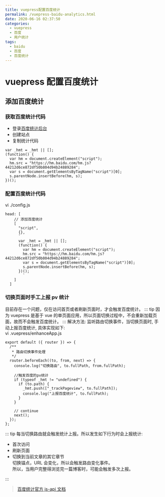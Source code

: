 ```yaml
---
title: vuepress配置百度统计
permalink: /vuepress-baidu-analytics.html
date: 2020-06-16 02:37:50
categories:
  - vuepress
  - 百度
  - 用户统计
tags:
  - baidu
  - 百度
  - 百度统计
---
```


# vuepress 配置百度统计

## 添加百度统计

### 获取百度统计代码

- 登录[百度统计后台](https://tongji.baidu.com)
- 创建站点
- 复制统计代码

```
var _hmt = _hmt || [];
(function() {
  var hm = document.createElement("script");
  hm.src = "https://hm.baidu.com/hm.js?44212d6ce872df50b804d94b24889284";
  var s = document.getElementsByTagName("script")[0];
  s.parentNode.insertBefore(hm, s);
})();
```

### 配置百度统计代码

vi ./config.js

```
head: [
    // 添加百度统计
    [
      "script",
      {},
      `
      var _hmt = _hmt || [];
      (function() {
        var hm = document.createElement("script");
        hm.src = "https://hm.baidu.com/hm.js?44212d6ce872df50b804d94b24889284";
        var s = document.getElementsByTagName("script")[0];
        s.parentNode.insertBefore(hm, s);
      })();
        `
    ]
  ]
```

### 切换页面时手工上报 pv 统计

目前存在一个问题，仅在访问首页或者刷新页面时，才会触发百度统计。
::: tip
因为 vuepress 是基于 vue 的单页面应用，所以页面切换过程中，不会重新加载页面，故而不会触发百度统计。
:::
解决方法: 监听路由切换事件，当切换页面时, 手动上报百度统计, 具体实现如下:  
vi .vuepress/enhanceApp.js

```
export default ({ router }) => {
  /**
   * 路由切换事件处理
   */
  router.beforeEach((to, from, next) => {
    console.log("切换路由", to.fullPath, from.fullPath);

    //触发百度的pv统计
    if (typeof _hmt != "undefined") {
      if (to.path) {
        _hmt.push(["_trackPageview", to.fullPath]);
        console.log("上报百度统计", to.fullPath);
      }
    }

    // continue
    next();
  });
};
```

::: tip
每当切换路由就会触发统计上报。所以发生如下行为时会上报统计:

- 首次访问
- 刷新页面
- 切换到当前文章的其它章节  
  切换锚点，URL 会变化，所以会触发路由变化事件。  
  所以，当用户完整得浏览完一篇博客时，可能会触发多次上报。

:::

> [百度统计官方 js-api 文档](https://tongji.baidu.com/open/api/more?p=guide_overview)
